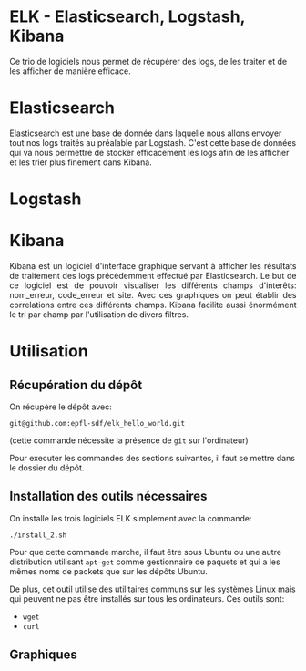 # ELK - Elasticsearch, Logstash, Kibana

Ce trio de logiciels nous permet de récupérer des logs, de les traiter et de les afficher de manière efficace.

# Elasticsearch

Elasticsearch est une base de donnée dans laquelle nous allons envoyer tout nos logs traités au préalable par Logstash. C'est cette base de données qui va nous permettre de stocker efficacement les logs afin de les afficher et les trier plus finement dans Kibana.

# Logstash



# Kibana

<p align="justify">
Kibana est un logiciel d'interface graphique servant à afficher les résultats de traitement des logs précédemment effectué par Elasticsearch. Le but de ce logiciel est de pouvoir visualiser les différents champs d'interêts: nom_erreur, code_erreur et site. Avec ces graphiques on peut établir des correlations entre ces différents champs. Kibana facilite aussi énormément le tri par champ par l'utilisation de divers filtres. 
</p>

# Utilisation

## Récupération du dépôt
On récupère le dépôt avec:
```
git@github.com:epfl-sdf/elk_hello_world.git
```

(cette commande nécessite la présence de `git` sur l'ordinateur)

Pour executer les commandes des sections suivantes, il faut se mettre dans
le dossier du dépôt.

## Installation des outils nécessaires

On installe les trois logiciels ELK simplement avec la commande:
```
./install_2.sh
```
Pour que cette commande marche, il faut être sous Ubuntu ou une autre
distribution utilisant `apt-get` comme gestionnaire de paquets et qui a les
mêmes noms de packets que sur les dépôts Ubuntu.

De plus, cet outil utilise des utilitaires communs sur les systèmes
Linux mais qui peuvent ne pas être installés sur tous les ordinateurs.
Ces outils sont:
* `wget`
* `curl`

## Graphiques


